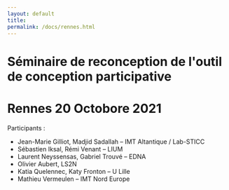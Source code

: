 ```yaml
---
layout: default
title:
permalink: /docs/rennes.html
---
```

# Séminaire de reconception de l'outil de conception participative 
# Rennes 20 Octobore 2021

Participants :
 - Jean-Marie Gilliot, Madjid Sadallah – IMT Altantique / Lab-STICC
 - Sébastien Iksal, Rémi Venant – LIUM
 - Laurent Neyssensas, Gabriel Trouvé – EDNA
 - Olivier Aubert, LS2N
 - Katia Quelennec, Katy Fronton – U Lille
 - Mathieu Vermeulen – IMT Nord Europe


